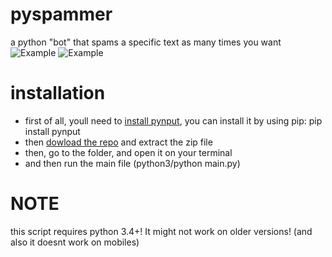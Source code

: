 # pyspammer
a python "bot" that spams a specific text as many times you want
![Example](../master/pic1.png)
![Example](../master/pic2.png)

# installation
* first of all, youll need to [install pynput](https://pypi.org/project/pynput/), you can install it by using pip: pip install pynput
* then [dowload the repo](https://github.com/devlocalhost/pyspammer/archive/master.zip) and extract the zip file
* then, go to the folder, and open it on your terminal
* and then run the main file (python3/python main.py)

# NOTE
this script requires python 3.4+! It might not work on older versions! (and also it doesnt work on mobiles)
